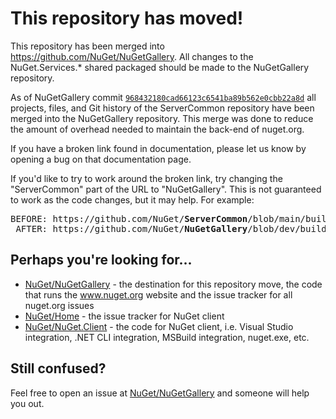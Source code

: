 # This repository has moved!

This repository has been merged into https://github.com/NuGet/NuGetGallery. All changes to the NuGet.Services.* shared packaged should be made to the NuGetGallery repository.

As of NuGetGallery commit
[`968432180cad66123c6541ba89b562e0cbb22a8d`](https://github.com/NuGet/NuGetGallery/commit/968432180cad66123c6541ba89b562e0cbb22a8d)
all projects, files, and Git history of the ServerCommon repository have been merged into the NuGetGallery
repository. This merge was done to reduce the amount of overhead needed to maintain the back-end of nuget.org.

If you have a broken link found in documentation, please let us know by opening a bug on that documentation page.

If you'd like to try to work around the broken link, try changing the "ServerCommon" part of the URL to
"NuGetGallery". This is not guaranteed to work as the code changes, but it may help. For example:

<pre>
BEFORE: https://github.com/NuGet/<b>ServerCommon</b>/blob/main/build.ps1
 AFTER: https://github.com/NuGet/<b>NuGetGallery</b>/blob/dev/build.ps1
</pre>

## Perhaps you're looking for...

- [NuGet/NuGetGallery](https://github.com/NuGet/NuGetGallery) -  the destination for this repository move, the code that runs the www.nuget.org website and the issue tracker for all nuget.org issues
- [NuGet/Home](https://github.com/NuGet/Home) - the issue tracker for NuGet client
- [NuGet/NuGet.Client](https://github.com/NuGet/NuGet.Client) - the code for NuGet client, i.e. Visual Studio
  integration, .NET CLI integration, MSBuild integration, nuget.exe, etc. 

## Still confused?

Feel free to open an issue at [NuGet/NuGetGallery](https://github.com/NuGet/NuGetGallery/issues) and someone will help
you out.